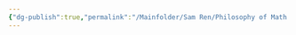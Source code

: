 ```yaml
---
{"dg-publish":true,"permalink":"/Mainfolder/Sam Ren/Philosophy of Math Langlands program/"}
---
```


